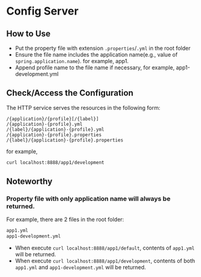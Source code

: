# Config Server

## How to Use
* Put the property file with extension `.properties`/`.yml` in the root folder
* Ensure the file name includes the application name(e.g., value of `spring.application.name`). for example, app1.
* Append profile name to the file name if necessary, for example, app1-development.yml

## Check/Access the Configuration
The HTTP service serves the resources in the following form:
```
/{application}/{profile}[/{label}]
/{application}-{profile}.yml
/{label}/{application}-{profile}.yml
/{application}-{profile}.properties
/{label}/{application}-{profile}.properties
```
for example,
```bash
curl localhost:8888/app1/development
```

## Noteworthy

### Property file with only application name will always be returned.
For example, there are 2 files in the root folder:
```bash
app1.yml
app1-development.yml
```
* When execute `curl localhost:8888/app1/default`, contents of `app1.yml` will be returned.
* When execute `curl localhost:8888/app1/development`, contents of both `app1.yml` and `app1-development.yml` will be returned.
